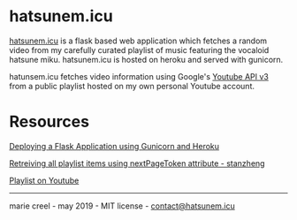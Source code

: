 hatsunem.icu
=============

[hatsunem.icu](hatsunem.icu) is a flask based web application which fetches a random video from my carefully curated playlist of music featuring the vocaloid hatsune miku. hatsunem.icu is hosted on heroku and served with gunicorn. 

hatunsem.icu fetches video information using Google's [Youtube API v3](https://developers.google.com/youtube/terms/api-services-terms-of-service) from a public playlist hosted on my own personal Youtube account. 

Resources
============

[Deploying a Flask Application using Gunicorn and Heroku](https://coderwall.com/p/pstm1w/deploying-a-flask-app-at-heroku)

[Retreiving all playlist items using nextPageToken attribute - stanzheng](https://stackoverflow.com/a/31795605)

[Playlist on Youtube](https://www.youtube.com/playlist?list=PL4b75VzKmiVO3Kt-0pbZ_kvpxKRKdmNZD)

--------------------------------------
marie creel - may 2019 - MIT license - contact@hatsunem.icu
